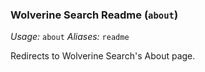 ### Wolverine Search Readme (`about`)
*Usage:* `about`
*Aliases:* `readme`

Redirects to Wolverine Search's About page.
